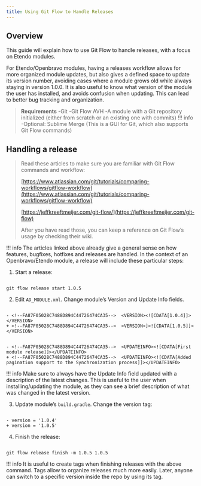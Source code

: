 ```yaml
---
title: Using Git Flow to Handle Releases
---
```

## Overview

This guide will explain how to use Git Flow to handle releases, with a focus on Etendo modules.

For Etendo/Openbravo modules, having a releases workflow allows for more organized module updates, but also gives a defined space to update its version number, avoiding cases where a module grows old while always staying in version 1.0.0. It is also useful to know what version of the module the user has installed, and avoids confusion when updating. This can lead to better bug tracking and organization.

> **Requirements**
> -Git
> -Git Flow AVH
> -A module with a Git repository initialized (either from scratch or an existing one with commits)
!!! info
    -Optional: Sublime Merge (This is a GUI for Git, which also supports Git Flow commands)

## Handling a release

> Read these articles to make sure you are familiar with Git Flow commands and workflow:
> 
> [https://www.atlassian.com/git/tutorials/comparing-workflows/gitflow-workflow](https://www.atlassian.com/git/tutorials/comparing-workflows/gitflow-workflow)
> 
> [https://jeffkreeftmeijer.com/git-flow/](https://jeffkreeftmeijer.com/git-flow)
> 
> After you have read those, you can keep a reference on Git Flow’s usage by checking their wiki.
> 
!!! info
    The articles linked above already give a general sense on how features, bugfixes, hotfixes and releases are handled. In the context of an Openbravo/Etendo module, a release will include these particular steps:

1.  Start a release:

```plaintext

git flow release start 1.0.5
```

2.  Edit `AD_MODULE.xml`. Change module’s Version and Update Info fields.

```plaintext

- <!--FA87F05028C7488D894C44726474CA35-->  <VERSION><![CDATA[1.0.4]]></VERSION>
+ <!--FA87F05028C7488D894C44726474CA35-->  <VERSION>]<![CDATA[1.0.5]]></VERSION>
```

```plaintext

- <!--FA87F05028C7488D894C44726474CA35-->  <UPDATEINFO><![CDATA[First module release]]></UPDATEINFO>
+ <!--FA87F05028C7488D894C44726474CA35-->  <UPDATEINFO><![CDATA[Added pagination support to the Synchronization process]]></UPDATEINFO>
```

!!! info
    Make sure to always have the Update Info field updated with a description of the latest changes. This is useful to the user when installing/updating the module, as they can see a brief description of what was changed in the latest version.

3.  Update module’s `build.gradle`. Change the version tag:

```plaintext

- version = '1.0.4'
+ version = '1.0.5'
```

4.  Finish the release:

```plaintext

git flow release finish -m 1.0.5 1.0.5
```

!!! info
    It is useful to create tags when finishing releases with the above command. Tags allow to organize releases much more easily. Later, anyone can switch to a specific version inside the repo by using its tag.